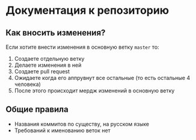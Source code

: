 # Документация к репозиторию
## Как вносить изменения?
Если хотите внести изменения в основную ветку `master` то:
1. Создаете отдельную ветку
2. Делаете изменения в ней
3. Создаете pull request
4. Ожидаете когда его аппрувнут все остальные (то есть остальные 4 человека)
5. После этого происходит мердж изменений в основную ветку
## Общие правила
* Названия коммитов по существу, на русском языке
* Требований к именованию веток нет

